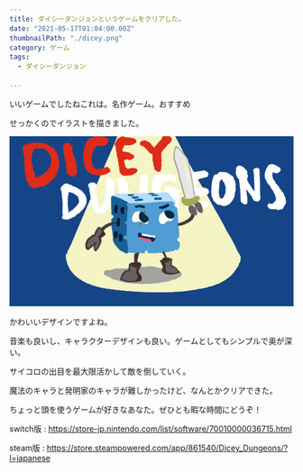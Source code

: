 ```yaml
---
title: ダイシーダンジョンというゲームをクリアした。
date: "2021-05-17T01:04:00.00Z"
thumbnailPath: "./dicey.png"
category: ゲーム
tags:
  - ダイシーダンジョン

---
```


いいゲームでしたねこれは。名作ゲーム。おすすめ

せっかくのでイラストを描きました。

![dicey](./dicey.png)

かわいいデザインですよね。

音楽も良いし、キャラクターデザインも良い。ゲームとしてもシンプルで奥が深い。

サイコロの出目を最大限活かして敵を倒していく。

魔法のキャラと発明家のキャラが難しかったけど、なんとかクリアできた。

ちょっと頭を使うゲームが好きなあなた。ぜひとも暇な時間にどうぞ！


switch版 : https://store-jp.nintendo.com/list/software/70010000036715.html

steam版 : https://store.steampowered.com/app/861540/Dicey_Dungeons/?l=japanese
